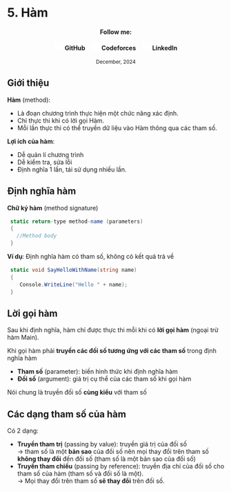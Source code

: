# 5. Hàm

<div align="center">
  <p><strong>Follow me:</strong></p>
</div>

<div align="center">
  <p>
    <img src="https://github.com/k1enn/software-engineer-notes/blob/main/subjects/web-programming/Buoi1/Bai01/images/github.png" alt="GitHub Logo" width="20" height="20" />
    <strong><a style="text-decoration:none;" href="https://github.com/k1enn" target="_blank">GitHub</a></strong>
    <img style="padding-left: 10px; " src="https://github.com/k1enn/software-engineer-notes/blob/main/subjects/web-programming/Buoi1/Bai01/images/codeforces.png" alt="Codeforces Logo" width="20" height="20" />
    <strong><a style="text-decoration:none;" href="https://codeforces.com/profile/dinhtrungkien" target="_blank">Codeforces</a></strong>
    <img style="padding-left: 10px;" src="https://github.com/k1enn/software-engineer-notes/blob/main/subjects/web-programming/Buoi1/Bai01/images/linkedin.png" alt="LinkedIn Logo" width="20" height="20" />
    <strong><a style="text-decoration:none;" href="https://www.linkedin.com/in/k1enn/" target="_blank">LinkedIn</a></strong>
  </p>
      <small> December, 2024</small>
</div>

## Giới thiệu
**Hàm** (method):
- Là đoạn chương trình thực hiện một chức năng xác định.
- Chỉ thực thi khi có lời gọi Hàm.
- Mỗi lần thực thi có thể truyền dữ liệu vào Hàm thông qua các 
tham số.

**Lợi ích của hàm**:
- Dễ quản lí chương trình
- Dễ kiểm tra, sửa lỗi
- Định nghĩa 1 lần, tái sử dụng nhiều lần.

## Định nghĩa hàm
**Chữ ký hàm** (method signature)
```cs
 static return-type method-name (parameters)
 {
   //Method body
 }
```

**Ví dụ**: Định nghĩa hàm có tham số, không có kết quả 
trả về
```cs
 static void SayHelloWithName(string name)
 {
 	Console.WriteLine("Hello " + name);
 }
```

## Lời gọi hàm
Sau khi định nghĩa, hàm chỉ được thực thi mỗi khi có 
**lời gọi hàm** (ngoại trừ hàm Main).

Khi gọi hàm phải **truyền các đối số tương ứng với các 
tham số** trong định nghĩa hàm
- **Tham số** (parameter): biến hình thức khi định nghĩa hàm
- **Đối số** (argument): giá trị cụ thể của các tham số khi gọi hàm  

Nói chung là truyền đối số **cùng kiểu** với tham số

## Các dạng tham số của hàm
Có 2 dạng:
- **Truyền tham trị** (passing by value): truyền giá trị của đối số   
-> tham số là một **bản sao** của đối số nên mọi thay đổi trên tham số **không thay đổi** đến đối số (tham số là một bản sao của đối số)
- **Truyền tham chiếu** (passing by reference): truyền địa chỉ của đối số cho tham số của hàm (tham số và đối số là một).  
-> Mọi thay đổi trên tham số **sẽ thay đổi** trên đối số.


